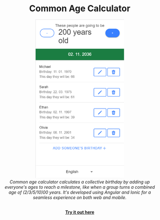 <h1 align="center">Common Age Calculator</h1>

<p align="center">
 <a href="https://kacan98.github.io/common-age-calculator" target="_blank">
    <img src="./src/assets/screenshot.png" alt="app-screenshot" height="520px"/>
  </a>
  <br>
  <em>Common age calculator calculates a collective birthday by adding up everyone's ages to reach a milestone, 
    like when a group turns a combined age of (2/3/5/10)00 years. It's developed using Angular and Ionic for a seamless experience on both web and mobile. <br> 
   </em>
  <br>
</p>

<p align="center">
    <a href="https://kacan98.github.io/common-age-calculator" target="_blank"><strong>Try it out here</strong></a>
  <br>
</p>
